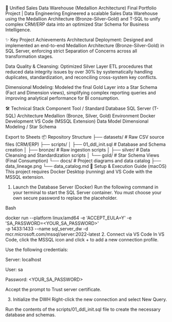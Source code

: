 🌟 Unified Sales Data Warehouse (Medallion Architecture)
Final Portfolio Project | Data Engineering
Engineered a scalable Sales Data Warehouse using the Medallion Architecture (Bronze-Silver-Gold) and T-SQL to unify complex CRM/ERP data into an optimized Star Schema for Business Intelligence.

✨ Key Project Achievements
Architectural Deployment: Designed and implemented an end-to-end Medallion Architecture (Bronze-Silver-Gold) in SQL Server, enforcing strict Separation of Concerns across all transformation stages.

Data Quality & Cleansing: Optimized Silver Layer ETL procedures that reduced data integrity issues by over 30% by systematically handling duplicates, standardization, and reconciling cross-system key conflicts.

Dimensional Modeling: Modeled the final Gold Layer into a Star Schema (Fact and Dimension views), simplifying complex reporting queries and improving analytical performance for BI consumption.

🛠️ Technical Stack
Component	Tool / Standard
Database	SQL Server (T-SQL)
Architecture	Medallion (Bronze, Silver, Gold)
Environment	Docker
Development	VS Code (MSSQL Extension)
Data Model	Dimensional Modeling / Star Schema

Export to Sheets
📦 Repository Structure
├── datasets/                   # Raw CSV source files (CRM/ERP)
├── scripts/
│   ├── 01_ddl_init.sql         # Database and Schema creation
│   ├── bronze/                 # Raw ingestion scripts
│   ├── silver/                 # Data Cleansing and Standardization scripts
│   └── gold/                   # Star Schema Views (Final Consumption)
└── docs/                       # Project diagrams and data catalog
    ├── data_lineage.png
    └── data_catalog.md
🚀 Setup & Execution Guide (macOS)
This project requires Docker Desktop (running) and VS Code with the MSSQL extension.

1. Launch the Database Server (Docker)
Run the following command in your terminal to start the SQL Server container. You must choose your own secure password to replace the placeholder.

Bash

docker run --platform linux/amd64 -e 'ACCEPT_EULA=Y' -e 'SA_PASSWORD=<YOUR_SA_PASSWORD>' \
-p 1433:1433 --name sql_server_dw -d mcr.microsoft.com/mssql/server:2022-latest
2. Connect via VS Code
In VS Code, click the MSSQL icon and click + to add a new connection profile.

Use the following credentials:

Server: localhost

User: sa

Password: <YOUR_SA_PASSWORD>

Accept the prompt to Trust server certificate.

3. Initialize the DWH
Right-click the new connection and select New Query.

Run the contents of the scripts/01_ddl_init.sql file to create the necessary database and schemas.
